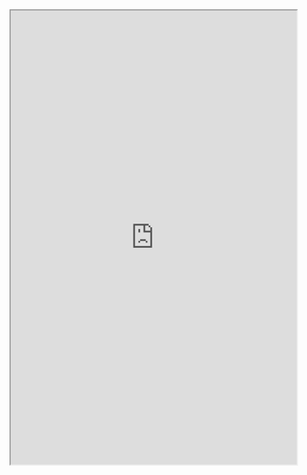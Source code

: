 <iframe
  src="https://atcoder.jp/contests/ABC106/tasks/abc106_a"
  style="width:100%; height:800px;"
></iframe>

